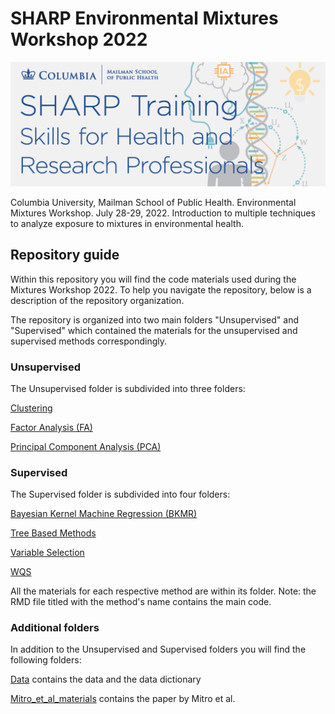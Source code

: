 # SHARP Environmental Mixtures Workshop 2022

![](Images/banner.png)

Columbia University, Mailman School of Public Health. Environmental Mixtures Workshop. July 28-29, 2022. Introduction to multiple techniques to analyze exposure to mixtures in environmental health.

## Repository guide
Within this repository you will find the code materials used during the Mixtures Workshop 2022. To help you navigate the repository, below is a description of the repository organization.

The repository is organized into two main folders "Unsupervised" and "Supervised" which contained the materials for the unsupervised and supervised methods correspondingly. 

### Unsupervised

The Unsupervised folder is subdivided into three folders: 

[Clustering](Unsupervised/Clustering)

[Factor Analysis (FA)](Unsupervised/FA) 

[Principal Component Analysis (PCA)](Unsupervised/PCA)


### Supervised

The Supervised folder is subdivided into four folders: 

[Bayesian Kernel Machine Regression (BKMR)](Supervised/BKMR)

[Tree Based Methods](Supervised/Tree%20Based%20Methods)

[Variable Selection](Supervised/Variable%Selection)

[WQS](Supervised/WQS)

All the materials for each respective method are within its folder. Note: the RMD file titled with the method's name contains the main code.  

### Additional folders

In addition to the Unsupervised and Supervised folders you will find the following folders: 

[Data](Data) contains the data and the data dictionary

[Mitro_et_al_materials](Mitro_et_al_materials) contains the paper by Mitro et al.
